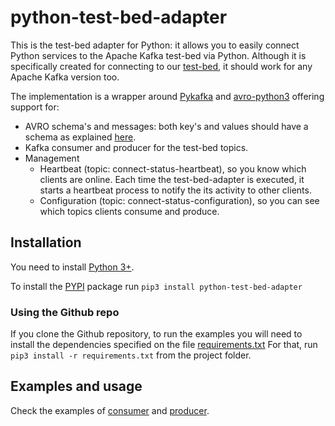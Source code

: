 # python-test-bed-adapter

This is the test-bed adapter for Python: it allows you to easily connect Python 
services to the Apache Kafka test-bed via Python. Although it is specifically 
created for connecting to our [test-bed](https://github.com/DRIVER-EU/test-bed), 
it should work for any Apache Kafka version too.

The implementation is a wrapper around [Pykafka](https://github.com/Parsely/pykafka) 
and [avro-python3](https://avro.apache.org/docs/1.8.2/gettingstartedpython.html) 
offering support for:
- AVRO schema's and messages: both key's and values should have a schema 
as explained [here](https://github.com/DRIVER-EU/avro-schemas).
- Kafka consumer and producer for the test-bed topics.
- Management
  - Heartbeat (topic: connect-status-heartbeat), so you know which clients are online.
  Each time the test-bed-adapter is executed, it starts a heartbeat process to notify
  the its activity to other clients.
  - Configuration (topic: connect-status-configuration), so you can see which 
  topics clients consume and produce.

## Installation
You need to install [Python 3+](https://www.python.org/). 

To install the [PYPI](https://pypi.org/project/python-test-bed-adapter/) package run
 ```pip3 install python-test-bed-adapter```

### Using the Github repo
If you clone the Github repository, to run the examples you will need to install the dependencies
specified on the file 
[requirements.txt](https://github.com/DRIVER-EU/python-test-bed-adapter/blob/master/requirements.txt)
 For that, run
 ```pip3 install -r requirements.txt```
 from the project folder.
 ## Examples and usage
 Check the examples of [consumer](https://github.com/DRIVER-EU/python-test-bed-adapter/blob/master/examples/consumer_example.py)
 and [producer](https://github.com/DRIVER-EU/python-test-bed-adapter/blob/master/examples/producer_example.py).
